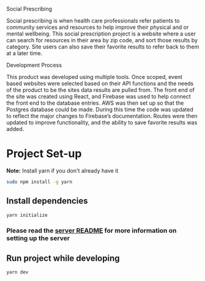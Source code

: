 Social Prescribing

Social prescribing is when health care professionals refer patients to community services and resources to help improve their physical and or mental wellbeing. This social prescription project is a website where a user can search for resources in their area by zip code, and sort those results by category. Site users can also save their favorite results to refer back to them at a later time.

Development Process

This product was developed using multiple tools. Once scoped, event based websites were selected based on their API functions and the needs of the product to be the sites data results are pulled from. The front end of the site was created using React, and Firebase was used to help connect the front end to the database entries. AWS was then set up so that the Postgres database could be made. During this time the code was updated to reflect the major changes to Firebase’s documentation. Routes were then updated to improve functionality, and the ability to save favorite results was added. 

# Project Set-up



**Note:** Install yarn if you don't already have it

```bash
sudo npm install -g yarn  
```

## Install dependencies 

```bash 
yarn initialize
```

### Please read the [server README](/server/Readme.md) for more information on setting up the server



## Run project while developing

```bash 
yarn dev
```